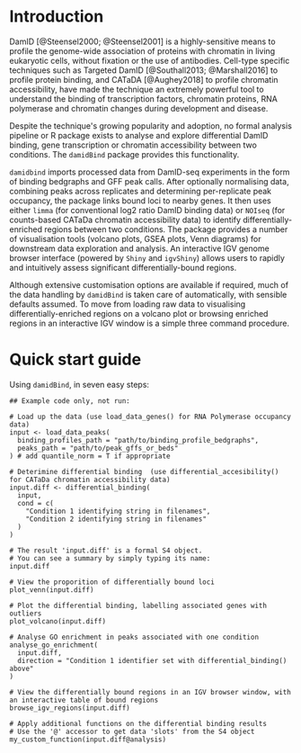 # Introduction

DamID [@Steensel2000; @Steensel2001] is a highly-sensitive means to profile the genome-wide association of proteins with chromatin in living eukaryotic cells, without fixation or the use of antibodies. Cell-type specific techniques such as Targeted DamID [@Southall2013; @Marshall2016] to profile protein binding, and CATaDA [@Aughey2018] to profile chromatin accessibility, have made the technique an extremely powerful tool to understand the binding of transcription factors, chromatin proteins, RNA polymerase and chromatin changes during development and disease.

Despite the technique's growing popularity and adoption, no formal analysis pipeline or R package exists to analyse and explore differential DamID binding, gene transcription or chromatin accessibility between two conditions. The `damidBind` package provides this functionality.

`damidbind` imports processed data from DamID-seq experiments in the form of binding bedgraphs and GFF peak calls. After optionally normalising data, combining peaks across replicates and determining per-replicate peak occupancy, the package links bound loci to nearby genes. It then uses either `limma` (for conventional log2 ratio DamID binding data) or `NOIseq` (for counts-based CATaDa chromatin accessibility data) to identify differentially-enriched regions between two conditions. The package provides a number of visualisation tools (volcano plots, GSEA plots, Venn diagrams) for downstream data exploration and analysis. An interactive IGV genome browser interface (powered by `Shiny` and `igvShiny`) allows users to rapidly and intuitively assess significant differentially-bound regions.

Although extensive customisation options are available if required, much of the data handling by `damidBind` is taken care of automatically, with sensible defaults assumed. To move from loading raw data to visualising differentially-enriched regions on a volcano plot or browsing enriched regions in an interactive IGV window is a simple three command procedure.

# Quick start guide

Using `damidBind`, in seven easy steps:

```
## Example code only, not run:

# Load up the data (use load_data_genes() for RNA Polymerase occupancy data)
input <- load_data_peaks(
  binding_profiles_path = "path/to/binding_profile_bedgraphs",
  peaks_path = "path/to/peak_gffs_or_beds"
) # add quantile_norm = T if appropriate

# Deterimine differential binding  (use differential_accesibility() for CATaDa chromatin accessibility data)
input.diff <- differential_binding(
  input,
  cond = c(
    "Condition 1 identifying string in filenames",
    "Condition 2 identifying string in filenames"
  )
)

# The result 'input.diff' is a formal S4 object.
# You can see a summary by simply typing its name:
input.diff

# View the proporition of differentially bound loci
plot_venn(input.diff)

# Plot the differential binding, labelling associated genes with outliers
plot_volcano(input.diff)

# Analyse GO enrichment in peaks associated with one condition
analyse_go_enrichment(
  input.diff, 
  direction = "Condition 1 identifier set with differential_binding() above"
)

# View the differentially bound regions in an IGV browser window, with an interactive table of bound regions
browse_igv_regions(input.diff)

# Apply additional functions on the differential binding results
# Use the '@' accessor to get data 'slots' from the S4 object
my_custom_function(input.diff@analysis)
```

